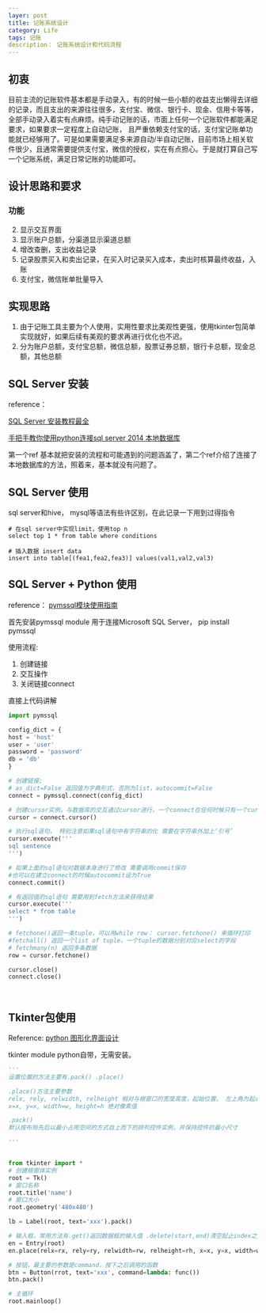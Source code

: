 ```yaml
---
layer: post
title: 记账系统设计
category: Life
tags: 记账
description： 记账系统设计和代码流程
---
```


## 初衷

目前主流的记账软件基本都是手动录入，有的时候一些小额的收益支出懒得去详细的记录，而且支出的来源往往很多，支付宝、微信、银行卡、现金、信用卡等等，全部手动录入着实有点麻烦。纯手动记账的话，市面上任何一个记账软件都能满足要求，如果要求一定程度上自动记账， 且严重依赖支付宝的话，支付宝记账单功能就已经够用了。可是如果需要满足多来源自动/半自动记账，目前市场上相关软件很少，且通常需要提供支付宝，微信的授权，实在有点担心。于是就打算自己写一个记账系统，满足日常记账的功能即可。



## 设计思路和要求

### 功能

2. 显示交互界面
2. 显示账户总额，分渠道显示渠道总额
3. 增改查删，支出收益记录
4. 记录股票买入和卖出记录，在买入时记录买入成本，卖出时核算最终收益，入账
5. 支付宝，微信账单批量导入

## 实现思路

1. 由于记账工具主要为个人使用，实用性要求比美观性更强，使用tkinter包简单实现就好，如果后续有美观的要求再进行优化也不迟。
2. 分为账户总额，支付宝总额，微信总额，股票证券总额，银行卡总额，现金总额，其他总额



## SQL Server 安装

reference：

[SQL Server 安装教程最全](https://blog.csdn.net/NBbz2018/article/details/92669721)

[手把手教你使用python连接sql server 2014 本地数据库](http://www.pianshen.com/article/9608108141/)

第一个ref 基本就把安装的流程和可能遇到的问题涵盖了，第二个ref介绍了连接了本地数据库的方法，照着来，基本就没有问题了。



## SQL Server 使用

sql server和hive， mysql等语法有些许区别，在此记录一下用到过得指令

```
# 在sql server中实现limit，使用top n
select top 1 * from table where conditions

# 插入数据 insert data
insert into table[(fea1,fea2,fea3)] values(val1,val2,val3)
```







## SQL Server + Python 使用

reference： [pymssql模块使用指南](https://blog.csdn.net/lin_strong/article/details/82868160)

首先安装pymssql module 用于连接Microsoft SQL Server， pip install pymssql

使用流程:

1. 创建链接
2. 交互操作
3. 关闭链接connect

直接上代码讲解

```python
import pymssql

config_dict = {
host = 'host'
user = 'user'
password = 'password'
db = 'db'
}

# 创建链接; 
# as_dict=False 返回值为字典形式，否则为list，autocommit=False
connect = pymssql.connect(config_dict)

# 创建cursor实例，与数据库的交互通过cursor进行，一个connect在任何时候只有一个cursor对象处于查询状态
cursor = connect.cursor()

# 执行sql语句， 特别注意如果sql语句中有字符串的化 需要在字符串外加上‘引号’
cursor.execute('''
sql sentence
''')

# 如果上面的sql语句对数据本身进行了修改 需要调用commit保存
#也可以在建立connect的时候autocommit设为True
connect.commit()

# 有返回值的sql语句 需要用到fetch方法来获得结果
cursor.execute('''
select * from table
''')

# fetchone()返回一条tuple，可以用while row： cursor.fetchone() 来循环打印
#fetchall() 返回一个list of tuple，一个tuple的数据分别对应select的字段
# fetchmany(n) 返回多条数据
row = cursor.fetchone() 

cursor.close()
connect.close()




```





## Tkinter包使用

Reference: [python 图形化界面设计](https://www.jianshu.com/p/91844c5bca78)

tkinter module python自带，无需安装。

```python
'''
设置位置的方法主要有.pack() .place()

.place()方法主要参数
relx, rely, relwidth, relheight 相对与根窗口的宽度高度，起始位置， 左上角为起点；取值为0-1
x=x, y=x, width=w, height=h 绝对像素值

.pack()
默认按布局先后以最小占用空间的方式自上而下的排列控件实例，并保持控件的最小尺寸

'''


from tkinter import *
# 创建根窗体实例
root = Tk()
# 窗口名称
root.title('name')
# 窗口大小
root.geometry('480x480')

lb = Label(root, text='xxx').pack()

# 输入框，常用方法有.get()返回数据框的输入值 .delete(start,end)清空起止index之间的字符
en = Entry(root)
en.place(relx=rx, rely=ry, relwidth=rw, relheight=rh, x=x, y=x, width=w, height=h)

# 按钮，最主要的参数是command，按下之后调用的函数
btn = Button(rrot, text='xxx', command=lambda: func())
btn.pack()

# 主循环
root.mainloop()
```




